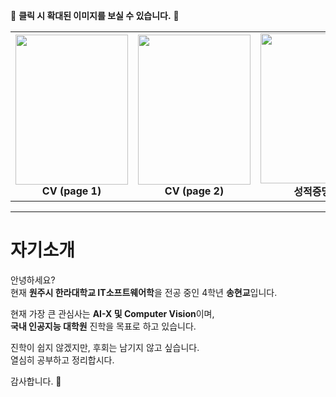 🌟 **클릭 시 확대된 이미지를 보실 수 있습니다.** 🌟

<table align="center" border="0">
  <tr>
    <td align="center">
      <img src="https://github.com/user-attachments/assets/e27b92d3-8a4a-4a26-be14-da2d18bc1351" width="180" height="240" />
      <br />
      <b>CV (page 1)</b>
    </td>
    <td align="center">
      <img src="https://github.com/user-attachments/assets/306846e7-29a2-439e-937b-6f36089ebeea" width="180" height="240" />
      <br />
      <b>CV (page 2)</b>
    </td>
    <td align="center">
      <img src="https://github.com/user-attachments/assets/c92e3065-1f5d-42cc-94d9-685bc104391a" width="180" height="240" />
      <br />
      <b>성적증명서</b>
    </td>
    <td align="center">
      <img src="https://github.com/user-attachments/assets/b858d3a6-8ae1-4462-afef-96c4b51d437d" width="180" height="240" />
      <br />
      <b>졸업예정증명서</b>
    </td>
  </tr>
</table>

---

# 자기소개

안녕하세요?  
현재 **원주시 한라대학교 IT소프트웨어학**을 전공 중인 4학년 **송현교**입니다.

현재 가장 큰 관심사는 **AI-X 및 Computer Vision**이며,  
**국내 인공지능 대학원** 진학을 목표로 하고 있습니다.

진학이 쉽지 않겠지만, 후회는 남기지 않고 싶습니다.  
열심히 공부하고 정리합시다.

감사합니다. 🙇


